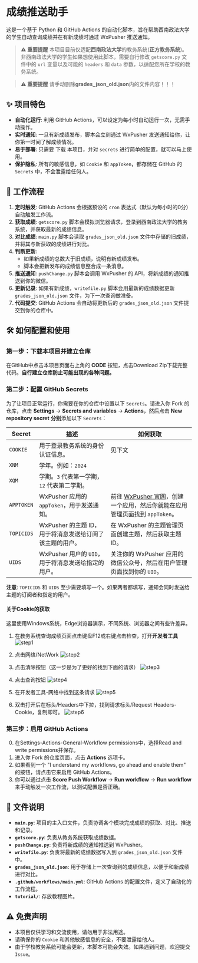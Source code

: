 # 成绩推送助手

这是一个基于 Python 和 GitHub Actions 的自动化脚本，旨在帮助西南政法大学的学生自动查询成绩并在有新成绩时通过 WxPusher 推送通知。

> **⚠️ 重要提醒**
> 本项目目前仅适配**西南政法大学**的教务系统(**正方教务系统**)。非西南政法大学的学生如果想使用此脚本，需要自行修改 `getscore.py` 文件中的 `url` 变量以及可能的 `headers` 和 `data` 参数，以适配您所在学校的教务系统。

> **⚠️ 重要提醒**
> 请手动删除**grades_json_old.json**内的文件内容！！！

## ✨ 项目特色

* **自动化运行**: 利用 GitHub Actions，可以设定为每小时自动运行一次，无需手动操作。
* **实时通知**: 一旦有新成绩发布，脚本会立刻通过 WxPusher 发送通知给你，让你第一时间了解成绩情况。
* **易于部署**: 只需要 下载 本项目，并对 `secrets` 进行简单的配置，就可以马上使用。
* **保护隐私**: 所有的敏感信息，如 `Cookie` 和 `appToken`，都存储在 GitHub 的 `Secrets` 中，不会泄露给任何人。

## 🚀 工作流程

1.  **定时触发**: GitHub Actions 会根据预设的 `cron` 表达式（默认为每小时的0分）自动触发工作流。
2.  **获取成绩**: `getscore.py` 脚本会模拟浏览器请求，登录到西南政法大学的教务系统，并获取最新的成绩信息。
3.  **对比成绩**: `main.py` 脚本会读取 `grades_json_old.json` 文件中存储的旧成绩，并将其与新获取的成绩进行对比。
4.  **判断更新**:
    * 如果新成绩的总数大于旧成绩，说明有新成绩发布。
    * 脚本会把新发布的成绩信息整合成一条消息。
5.  **推送通知**: `pushChange.py` 脚本会调用 WxPusher 的 API，将新成绩的通知推送到你的微信。
6.  **更新记录**: 如果有新成绩，`writefile.py` 脚本会用最新的成绩数据更新 `grades_json_old.json` 文件，为下一次查询做准备。
7.  **代码提交**: GitHub Actions 会自动将更新后的 `grades_json_old.json` 文件提交到你的仓库中。

## 🛠️ 如何配置和使用

### 第一步：下载本项目并建立仓库

在GitHub中点击本项目页面右上角的 **CODE** 按钮，点击Download Zip下载完整代码。**自行建立仓库防止可能出现的各种问题。**

### 第二步：配置 GitHub Secrets

为了让项目正常运行，你需要在你的仓库中设置以下 `Secrets`。请进入你 Fork 的仓库，点击 **Settings** -> **Secrets and variables** -> **Actions**，然后点击 **New repository secret** **分别**添加以下 `Secrets`：

| Secret         | 描述                                                                                                                        | 如何获取                                                                                                                                                                                                                                                                                                       |
| -------------- | --------------------------------------------------------------------------------------------------------------------------- | -------------------------------------------------------------------------------------------------------------------------------------------------------------------------------------------------------------------------------------------------------------------------------------------------- |
| `COOKIE`       | 用于登录教务系统的身份认证信息。                                                                                            | 见下文                                                                                            |
| `XNM`          | 学年。例如：`2024`                                                                                                          |                                                                                                                                                                                                                                                                                                                    |
| `XQM`          | 学期。`3` 代表第一学期，`12` 代表第二学期。                                                                                 |                                                                                                                                                                                                                                                                                                                    |
| `APPTOKEN`     | WxPusher 应用的 `appToken`，用于发送通知。                                                                                    | 前往 [WxPusher 官网](https://wxpusher.zjiecode.com/)，创建一个应用，然后你就能在应用管理页面找到 `appToken`。                                                                                                                                                                                             |
| `TOPICIDS`     | WxPusher 的主题 ID，用于将消息发送给订阅了该主题的用户。                                                                      | 在 WxPusher 的主题管理页面创建主题，然后获取主题 ID。                                                                                                                                                                                                                                                |
| `UIDS`         | WxPusher 用户的 `UID`，用于将消息发送给指定的用户。                                                                         | 关注你的 WxPusher 应用的微信公众号，然后在用户管理页面找到你的 `UID`。                                                                                                                                                                                                                                   |

**注意**: `TOPICIDS` 和 `UIDS` 至少需要填写一个。如果两者都填写，通知会同时发送给主题的订阅者和指定的用户。
#### **关于Cookie的获取**
这里使用Windows系统，Edge浏览器演示，不同系统、浏览器之间有些许差异。

1. 
   在教务系统查询成绩页面点击键盘F12或右键点击检查，打开**开发者工具**
   ![step1](/tutorial/PixPin_2025-07-10_07-50-16.png)
   
2. 
   点击网络/NetWork
   ![step2](tutorial/PixPin_2025-07-10_07-50-32.png)
   
3. 
   点击清除按钮（这一步是为了更好的找到下面的请求）
   ![step3](tutorial/PixPin_2025-07-10_07-51-25.png)

4.
   点击查询按钮
  ![step4](tutorial/PixPin_2025-07-10_07-51-47.png)

5. 
   在开发者工具-网络中找到这条请求 
  ![step5](tutorial/PixPin_2025-07-10_07-52-14.png)
  
6. 
   双击打开后在标头/Headers中下拉，找到请求标头/Request Headers-Cookie，复制即可。
    ![step6](tutorial/PixPin_2025-07-10_07-52-54.png)
  
### 第三步：启用 GitHub Actions

0.  在Settings-Actions-General-Workflow permissions中，选择Read and write permissions并保存。
1.  进入你 Fork 的仓库页面，点击 **Actions** 选项卡。
2.  如果看到一个 "I understand my workflows, go ahead and enable them" 的按钮，请点击它来启用 GitHub Actions。
3.  你可以通过点击 **Score Push Workflow** -> **Run workflow** -> **Run workflow** 来手动触发一次工作流，以测试配置是否正确。

## 📁 文件说明

* **`main.py`**: 项目的主入口文件，负责协调各个模块完成成绩的获取、对比、推送和记录。
* **`getscore.py`**: 负责从教务系统获取成绩数据。
* **`pushChange.py`**: 负责将新成绩的通知推送到 WxPusher。
* **`writefile.py`**: 负责将最新的成绩数据写入到 `grades_json_old.json` 文件中。
* **`grades_json_old.json`**: 用于存储上一次查询到的成绩信息，以便于和新成绩进行对比。
* **`.github/workflows/main.yml`**: GitHub Actions 的配置文件，定义了自动化的工作流程。
* **`tutorial/`**: 存放教程图片。
  
## ⚠️ 免责声明

* 本项目仅供学习和交流使用，请勿用于非法用途。
* 请确保你的 `Cookie` 和其他敏感信息的安全，不要泄露给他人。
* 由于学校教务系统可能会更新，本脚本可能会失效。如果遇到问题，欢迎提交 `Issue`。
